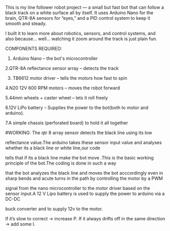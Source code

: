 This is my line follower robot project — a small but fast bot that can follow a black track on a white surface all by itself.
It uses Arduino Nano for the brain, QTR-8A sensors for “eyes,” and a PID control system to keep it smooth and steady.

I built it to learn more about robotics, sensors, and control systems, and also because… well… watching it zoom around the track is just plain fun.

COMPONENTS REQUIRED:

 1.  Arduino Nano – the bot's microcontroller

 2.QTR-8A reflectance sensor array – detects the track

 3. TB6612 motor driver – tells the motors how fast to spin

 4.N20 12V 600 RPM motors – moves the robot forward

 5.44mm wheels + caster wheel – lets it roll freely

 6.12V LiPo battery – Supplies the power to the bot(both to motor and arduino).

 7.A simple chassis (perforated board) to hold it all together

 #WORKING:
 The qtr 8 array sensor detects the black line using its low 
 
 reflectance value.The arduino takes these sensor input value and analyses whether its a black line or white line,our code
 
 tells that if its a black line make the bot move .This is the basic working principle of the bot.The coding is done in such a way
 
 that the bot analyzes the black line and moves the bot acccordingly even in sharp bends and acute turns in the path by controlling the motor by a PWM
 
 signal from the nano microcontroller to the motor driver based on the sensor input.A 12 V Lipo battery is used to supply the power to arduino via a DC-DC

 buck converter and to supply 12v to the motor.


 
 

 


If it’s slow to correct → increase P.
If it always drifts off in the same direction → add some I.
